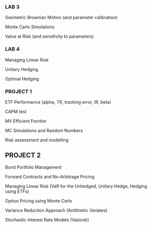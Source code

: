 ### LAB 3

Geometric Brownian Motion (and parameter calibration)

Monte Carlo Simulations

Value at Risk (and sensitivity to parameters)

### LAB 4

Managing Linear Risk

Unitary Hedging

Optimal Hedging

### PROJECT 1

ETF Performance (alpha, TR, tracking error, IR, beta)

CAPM test

MV Efficient Frontier

MC Simulations and Random Numbers

Risk assessment and modelling

## PROJECT 2

Bond Portfolio Management

Forward Contracts and No-Arbitrage Pricing

Managing Linear Risk (VaR for the Unhedged, Unitary Hedge, Hedging using ETFs) 

Option Pricing using Monte Carlo

Variance Reduction Approach (Antithwtic Variates)

Stochastic Interest Rate Models (Vasicek)



